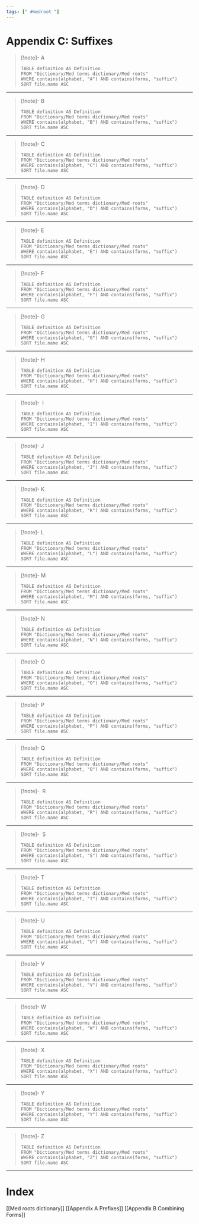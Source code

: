 ```yaml
---
tags: [" #medroot "]
---
```

# Appendix C: Suffixes
> [!note]- A
> ```dataview
>TABLE definition AS Definition
>FROM "Dictionary/Med terms dictionary/Med roots"
>WHERE contains(alphabet, "A") AND contains(forms, "suffix")
>SORT file.name ASC
>```
_____
> [!note]- B
> ```dataview
>TABLE definition AS Definition
>FROM "Dictionary/Med terms dictionary/Med roots"
>WHERE contains(alphabet, "B") AND contains(forms, "suffix")
>SORT file.name ASC
>```
_____
> [!note]- C
> ```dataview
>TABLE definition AS Definition
>FROM "Dictionary/Med terms dictionary/Med roots"
>WHERE contains(alphabet, "C") AND contains(forms, "suffix")
>SORT file.name ASC
>```
_____
> [!note]- D
> ```dataview
>TABLE definition AS Definition
>FROM "Dictionary/Med terms dictionary/Med roots"
>WHERE contains(alphabet, "D") AND contains(forms, "suffix")
>SORT file.name ASC
>```
_____
> [!note]- E
> ```dataview
>TABLE definition AS Definition
>FROM "Dictionary/Med terms dictionary/Med roots"
>WHERE contains(alphabet, "E") AND contains(forms, "suffix")
>SORT file.name ASC
>```
_____
> [!note]- F
> ```dataview
>TABLE definition AS Definition
>FROM "Dictionary/Med terms dictionary/Med roots"
>WHERE contains(alphabet, "F") AND contains(forms, "suffix")
>SORT file.name ASC
>```
_____
> [!note]- G
> ```dataview
>TABLE definition AS Definition
>FROM "Dictionary/Med terms dictionary/Med roots"
>WHERE contains(alphabet, "G") AND contains(forms, "suffix")
>SORT file.name ASC
>```
_____
> [!note]- H
> ```dataview
>TABLE definition AS Definition
>FROM "Dictionary/Med terms dictionary/Med roots"
>WHERE contains(alphabet, "H") AND contains(forms, "suffix")
>SORT file.name ASC
>```
_____
> [!note]-  I
> ```dataview
>TABLE definition AS Definition
>FROM "Dictionary/Med terms dictionary/Med roots"
>WHERE contains(alphabet, "I") AND contains(forms, "suffix")
>SORT file.name ASC
>```
_____
> [!note]- J
> ```dataview
>TABLE definition AS Definition
>FROM "Dictionary/Med terms dictionary/Med roots"
>WHERE contains(alphabet, "J") AND contains(forms, "suffix")
>SORT file.name ASC
>```
_____
> [!note]- K
> ```dataview
>TABLE definition AS Definition
>FROM "Dictionary/Med terms dictionary/Med roots"
>WHERE contains(alphabet, "K") AND contains(forms, "suffix")
>SORT file.name ASC
>```
_____
> [!note]- L
> ```dataview
>TABLE definition AS Definition
>FROM "Dictionary/Med terms dictionary/Med roots"
>WHERE contains(alphabet, "L") AND contains(forms, "suffix")
>SORT file.name ASC
>```
_____
> [!note]- M
> ```dataview
>TABLE definition AS Definition
>FROM "Dictionary/Med terms dictionary/Med roots"
>WHERE contains(alphabet, "M") AND contains(forms, "suffix")
>SORT file.name ASC
>```
_____
> [!note]- N
> ```dataview
>TABLE definition AS Definition
>FROM "Dictionary/Med terms dictionary/Med roots"
>WHERE contains(alphabet, "N") AND contains(forms, "suffix")
>SORT file.name ASC
>```
_____
> [!note]- O
> ```dataview
>TABLE definition AS Definition
>FROM "Dictionary/Med terms dictionary/Med roots"
>WHERE contains(alphabet, "O") AND contains(forms, "suffix")
>SORT file.name ASC
>```
_____
> [!note]- P
> ```dataview
>TABLE definition AS Definition
>FROM "Dictionary/Med terms dictionary/Med roots"
>WHERE contains(alphabet, "P") AND contains(forms, "suffix")
>SORT file.name ASC
>```
_____
> [!note]- Q
> ```dataview
>TABLE definition AS Definition
>FROM "Dictionary/Med terms dictionary/Med roots"
>WHERE contains(alphabet, "Q") AND contains(forms, "suffix")
>SORT file.name ASC
>```
_____
> [!note]-  R
> ```dataview
>TABLE definition AS Definition
>FROM "Dictionary/Med terms dictionary/Med roots"
>WHERE contains(alphabet, "R") AND contains(forms, "suffix")
>SORT file.name ASC
>```
_____
> [!note]-  S
> ```dataview
>TABLE definition AS Definition
>FROM "Dictionary/Med terms dictionary/Med roots"
>WHERE contains(alphabet, "S") AND contains(forms, "suffix")
>SORT file.name ASC
>```
_____
> [!note]- T
> ```dataview
>TABLE definition AS Definition
>FROM "Dictionary/Med terms dictionary/Med roots"
>WHERE contains(alphabet, "T") AND contains(forms, "suffix")
>SORT file.name ASC
>```
_____
> [!note]- U
> ```dataview
>TABLE definition AS Definition
>FROM "Dictionary/Med terms dictionary/Med roots"
>WHERE contains(alphabet, "U") AND contains(forms, "suffix")
>SORT file.name ASC
>```
_____
> [!note]- V
> ```dataview
>TABLE definition AS Definition
>FROM "Dictionary/Med terms dictionary/Med roots"
>WHERE contains(alphabet, "V") AND contains(forms, "suffix")
>SORT file.name ASC
>```
_____
> [!note]- W
> ```dataview
>TABLE definition AS Definition
>FROM "Dictionary/Med terms dictionary/Med roots"
>WHERE contains(alphabet, "W") AND contains(forms, "suffix")
>SORT file.name ASC
>```
_____
> [!note]- X
> ```dataview
>TABLE definition AS Definition
>FROM "Dictionary/Med terms dictionary/Med roots"
>WHERE contains(alphabet, "X") AND contains(forms, "suffix")
>SORT file.name ASC
>```
_____
> [!note]- Y
> ```dataview
>TABLE definition AS Definition
>FROM "Dictionary/Med terms dictionary/Med roots"
>WHERE contains(alphabet, "Y") AND contains(forms, "suffix")
>SORT file.name ASC
>```
_____
> [!note]- Z
> ```dataview
>TABLE definition AS Definition
>FROM "Dictionary/Med terms dictionary/Med roots"
>WHERE contains(alphabet, "Z") AND contains(forms, "suffix")
>SORT file.name ASC
>```
_____

# Index
[[Med roots dictionary]]
[[Appendix A Prefixes]]
[[Appendix B Combining Forms]]